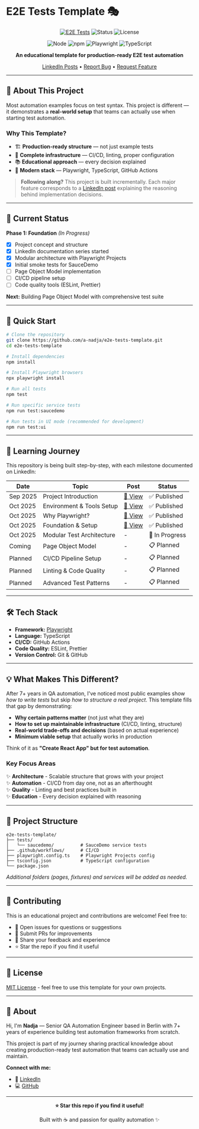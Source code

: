 # E2E Tests Template 🎭

<div align="center">

[![E2E Tests](https://github.com/a-nadja/e2e-tests-template/actions/workflows/playwright.yml/badge.svg)](https://github.com/a-nadja/e2e-tests-template/actions/workflows/playwright.yml)
![Status](https://img.shields.io/badge/status-in%20progress-yellow)
![License](https://img.shields.io/badge/license-MIT-green)

![Node](https://img.shields.io/badge/node-22.20.0-green)
![npm](https://img.shields.io/badge/npm-11.6.1-red)
![Playwright](https://img.shields.io/badge/playwright-1.56.0-45ba4b)
![TypeScript](https://img.shields.io/badge/typescript-5.0+-3178c6)


**An educational template for production-ready E2E test automation**

[LinkedIn Posts](https://www.linkedin.com/in/ageeva-nadja/) • [Report Bug](../../issues) • [Request Feature](../../issues)

</div>

---

## 🎯 About This Project

Most automation examples focus on test syntax. This project is different — it demonstrates a **real-world setup** that teams can actually use when starting test automation.

### Why This Template?

- 🏗️ **Production-ready structure** — not just example tests
- 🔧 **Complete infrastructure** — CI/CD, linting, proper configuration
- 📚 **Educational approach** — every decision explained
- 🚀 **Modern stack** — Playwright, TypeScript, GitHub Actions

> **Following along?** This project is built incrementally. Each major feature corresponds to a [LinkedIn post](https://www.linkedin.com/in/ageeva-nadja/) explaining the reasoning behind implementation decisions.

---

## 🚧 Current Status

**Phase 1: Foundation** _(In Progress)_
- [x] Project concept and structure
- [x] LinkedIn documentation series started
- [x] Modular architecture with Playwright Projects
- [x] Initial smoke tests for SauceDemo
- [ ] Page Object Model implementation
- [ ] CI/CD pipeline setup
- [ ] Code quality tools (ESLint, Prettier)

**Next:** Building Page Object Model with comprehensive test suite

---

## 🚀 Quick Start

```bash
# Clone the repository
git clone https://github.com/a-nadja/e2e-tests-template.git
cd e2e-tests-template

# Install dependencies
npm install

# Install Playwright browsers
npx playwright install

# Run all tests
npm test

# Run specific service tests
npm run test:saucedemo

# Run tests in UI mode (recommended for development)
npm run test:ui
```

---

## 📖 Learning Journey

This repository is being built step-by-step, with each milestone documented on LinkedIn:

| Date | Topic | Post | Status |
|------|-------|------|--------|
| Sep 2025 | Project Introduction | [🔗 View](https://www.linkedin.com/posts/ageeva-nadja_qaautomation-playwright-cicd-activity-7378350301327749121-Fpsf?utm_source=share&utm_medium=member_desktop&rcm=ACoAACv37cIB1LMDZh1gVc3qjYOmQc_7DYawg-o) | ✅ Published |
| Oct 2025 | Environment & Tools Setup | [🔗 View](https://www.linkedin.com/posts/ageeva-nadja_e2eabrtestsabrtemplate-qaautomation-playwright-activity-7378876285525094400-TbOU?utm_source=share&utm_medium=member_desktop&rcm=ACoAACv37cIB1LMDZh1gVc3qjYOmQc_7DYawg-o) | ✅ Published |
| Oct 2025 | Why Playwright? | [🔗 View](https://www.linkedin.com/posts/ageeva-nadja_e2eabrtestsabrtemplate-qaautomation-playwright-activity-7381066367086510081-Z8-v?utm_source=share&utm_medium=member_desktop&rcm=ACoAACv37cIB1LMDZh1gVc3qjYOmQc_7DYawg-o) | ✅ Published |
| Oct 2025 | Foundation & Setup | [🔗 View](https://www.linkedin.com/posts/ageeva-nadja_e2eabrtestsabrtemplate-qaautomation-testautomation-activity-7381988060210565121-AScC?utm_source=share&utm_medium=member_desktop&rcm=ACoAACv37cIB1LMDZh1gVc3qjYOmQc_7DYawg-o) | ✅ Published |
| Oct 2025 | Modular Test Architecture | - | 🔄 In Progress |
| Coming | Page Object Model | - | 📋 Planned |
| Planned | CI/CD Pipeline Setup | - | 📋 Planned |
| Planned | Linting & Code Quality | - | 📋 Planned |
| Planned | Advanced Test Patterns | - | 📋 Planned |

---

## 🛠️ Tech Stack

- **Framework:** [Playwright](https://playwright.dev/)
- **Language:** TypeScript
- **CI/CD:** GitHub Actions
- **Code Quality:** ESLint, Prettier
- **Version Control:** Git & GitHub

---

## 💡 What Makes This Different?

After 7+ years in QA automation, I've noticed most public examples show *how to write tests* but skip *how to structure a real project*. This template fills that gap by demonstrating:

- **Why certain patterns matter** (not just what they are)
- **How to set up maintainable infrastructure** (CI/CD, linting, structure)
- **Real-world trade-offs and decisions** (based on actual experience)
- **Minimum viable setup** that actually works in production

Think of it as **"Create React App" but for test automation**.

### Key Focus Areas

✨ **Architecture** - Scalable structure that grows with your project  
✨ **Automation** - CI/CD from day one, not as an afterthought  
✨ **Quality** - Linting and best practices built in  
✨ **Education** - Every decision explained with reasoning  

---

## 📂 Project Structure

```
e2e-tests-template/
├── tests/
│   └── saucedemo/          # SauceDemo service tests
├── .github/workflows/      # CI/CD
├── playwright.config.ts    # Playwright Projects config
├── tsconfig.json           # TypeScript configuration
└── package.json
```

_Additional folders (pages, fixtures) and services will be added as needed._

---

## 🤝 Contributing

This is an educational project and contributions are welcome! Feel free to:

- 💬 Open issues for questions or suggestions
- 🔧 Submit PRs for improvements
- 📣 Share your feedback and experience
- ⭐ Star the repo if you find it useful

---

## 📝 License

[MIT License](LICENSE) - feel free to use this template for your own projects.

---

## 👋 About

Hi, I'm **Nadja** — Senior QA Automation Engineer based in Berlin with 7+ years of experience building test automation frameworks from scratch.

This project is part of my journey sharing practical knowledge about creating production-ready test automation that teams can actually use and maintain.

**Connect with me:**
- 💼 [LinkedIn](https://www.linkedin.com/in/ageeva-nadja/)
- 💻 [GitHub](https://github.com/a-nadja)

---

<div align="center">

**⭐ Star this repo if you find it useful!**

Built with ☕ and passion for quality automation ✨

</div>
